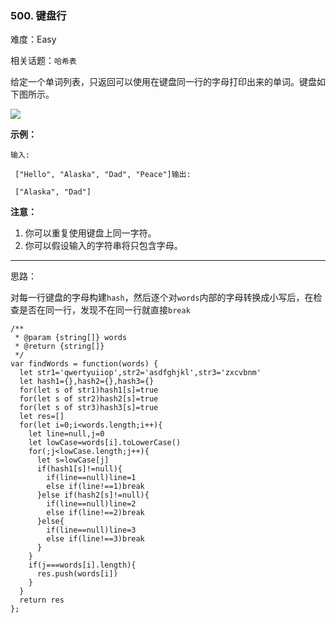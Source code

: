 ### 500. 键盘行

难度：Easy

相关话题：`哈希表`

给定一个单词列表，只返回可以使用在键盘同一行的字母打印出来的单词。键盘如下图所示。



![](https://assets.leetcode-cn.com/aliyun-lc-upload/uploads/2018/10/12/keyboard.png)




**示例：** 



```
输入:

 ["Hello", "Alaska", "Dad", "Peace"]输出:

 ["Alaska", "Dad"]
```


**注意：** 

1. 你可以重复使用键盘上同一字符。
2. 你可以假设输入的字符串将只包含字母。




-----

思路：

对每一行键盘的字母构建`hash`，然后逐个对`words`内部的字母转换成小写后，在检查是否在同一行，发现不在同一行就直接`break`


```
/**
 * @param {string[]} words
 * @return {string[]}
 */
var findWords = function(words) {
  let str1='qwertyuiiop',str2='asdfghjkl',str3='zxcvbnm'
  let hash1={},hash2={},hash3={}
  for(let s of str1)hash1[s]=true
  for(let s of str2)hash2[s]=true
  for(let s of str3)hash3[s]=true
  let res=[]
  for(let i=0;i<words.length;i++){
    let line=null,j=0
    let lowCase=words[i].toLowerCase()
    for(;j<lowCase.length;j++){
      let s=lowCase[j]
      if(hash1[s]!=null){
        if(line==null)line=1
        else if(line!==1)break
      }else if(hash2[s]!=null){
        if(line==null)line=2
        else if(line!==2)break
      }else{
        if(line==null)line=3
        else if(line!==3)break
      }
    }
    if(j===words[i].length){
      res.push(words[i])
    }
  }
  return res
};



```

